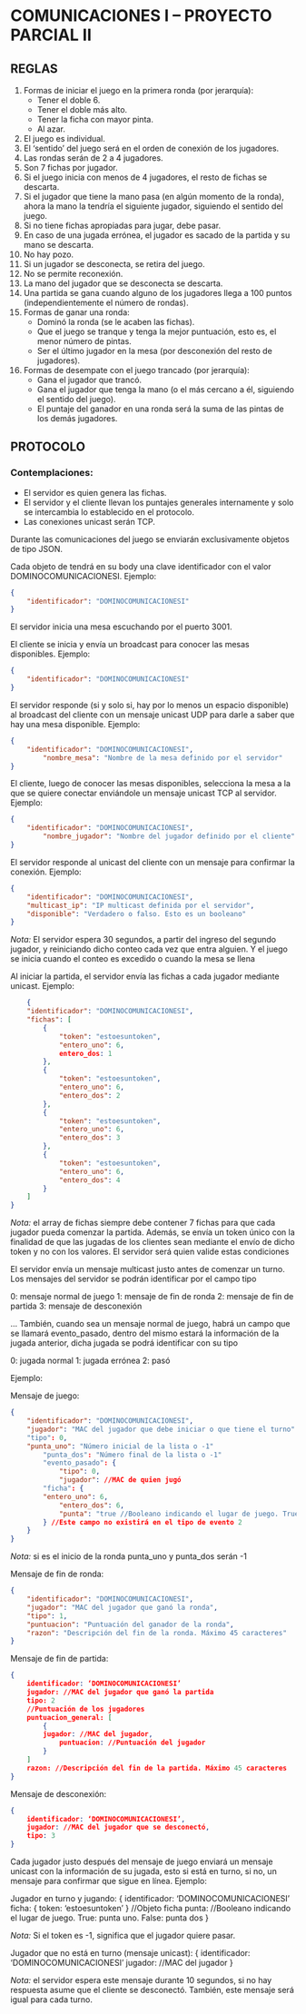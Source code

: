 # COMUNICACIONES I – PROYECTO PARCIAL II

## REGLAS


1. Formas de iniciar el juego en la primera ronda (por jerarquía):
    * Tener el doble 6.
    * Tener el doble más alto.
    * Tener la ficha con mayor pinta.
    * Al azar.
2. El juego es individual.
3. El ‘sentido’ del juego será en el orden de conexión de los jugadores.
4. Las rondas serán de 2 a 4 jugadores.
5. Son 7 fichas por jugador.
7. Si el juego inicia con menos de 4 jugadores, el resto de fichas se descarta.
8. Si el jugador que tiene la mano pasa (en algún momento de la ronda), ahora la mano la tendría el siguiente jugador, siguiendo el sentido del juego.
9. Si no tiene fichas apropiadas para jugar, debe pasar.
10. En caso de una jugada errónea, el jugador es sacado de la partida y su mano se descarta.
11. No hay pozo.
12. Si un jugador se desconecta, se retira del juego.
13. No se permite reconexión.
14. La mano del jugador que se desconecta se descarta.
15. Una partida se gana cuando alguno de los jugadores llega a 100 puntos (independientemente el número de rondas).
16. Formas de ganar una ronda:
    * Dominó la ronda (se le acaben las fichas).
    * Que el juego se tranque y tenga la mejor puntuación, esto es, el menor número de pintas.
    * Ser el último jugador en la mesa (por desconexión del resto de jugadores).
17. Formas de desempate con el juego trancado (por jerarquía):
    * Gana el jugador que trancó.
    * Gana el jugador que tenga la mano (o el más cercano a él, siguiendo el sentido del juego).
    * El puntaje del ganador en una ronda será la suma de las pintas de los demás jugadores.

## PROTOCOLO
### Contemplaciones:
- El servidor es quien genera las fichas.
- El servidor y el cliente llevan los puntajes generales internamente y solo se intercambia lo establecido en el protocolo.
- Las conexiones unicast serán TCP.

Durante las comunicaciones del juego se enviarán exclusivamente objetos de tipo JSON.

Cada objeto de tendrá en su body una clave identificador con el valor DOMINOCOMUNICACIONESI. Ejemplo:
```json
{	
    "identificador": "DOMINOCOMUNICACIONESI"
}
```

El servidor inicia una mesa escuchando por el puerto 3001.

El cliente se inicia y envía un broadcast para conocer las mesas disponibles. Ejemplo:
```json
{ 	
    "identificador": "DOMINOCOMUNICACIONESI"
}
```

El servidor responde (si y solo si, hay por lo menos un espacio disponible) al broadcast del cliente con un mensaje unicast UDP para darle a saber que hay una mesa disponible. Ejemplo:
```json
{
	"identificador": "DOMINOCOMUNICACIONESI",
    	"nombre_mesa": "Nombre de la mesa definido por el servidor"
}
```

El cliente, luego de conocer las mesas disponibles, selecciona la mesa a la que se quiere conectar enviándole un mensaje unicast TCP al servidor. Ejemplo:
```json
{
	"identificador": "DOMINOCOMUNICACIONESI",
    	"nombre_jugador": "Nombre del jugador definido por el cliente"
}
```






El servidor responde al unicast del cliente con un mensaje para confirmar la conexión. Ejemplo:
```json
{
	"identificador": "DOMINOCOMUNICACIONESI",
	"multicast_ip": "IP multicast definida por el servidor",
	"disponible": "Verdadero o falso. Esto es un booleano"
}
```

*Nota:* El servidor espera 30 segundos, a partir del ingreso del segundo jugador, y reiniciando dicho conteo cada vez que entra alguien. Y el juego se inicia cuando el conteo es excedido o cuando la mesa se llena

Al iniciar la partida, el servidor envía las fichas a cada jugador mediante unicast. Ejemplo:
```json
	{
	"identificador": "DOMINOCOMUNICACIONESI",
    "fichas": [
        {
            "token": "estoesuntoken",
            "entero_uno": 6,
            entero_dos: 1
        },
        {
            "token": "estoesuntoken",
            "entero_uno": 6,
            "entero_dos": 2
        },
        {
            "token": "estoesuntoken",
            "entero_uno": 6,
            "entero_dos": 3
        },
        {
            "token": "estoesuntoken",
            "entero_uno": 6,
            "entero_dos": 4
        }
    ]
}
```

*Nota:* el array de fichas siempre debe contener 7 fichas para que cada jugador pueda comenzar la partida. Además, se envía un token único con la finalidad de que las jugadas de los clientes sean mediante el envío de dicho token y no con los valores. El servidor será quien valide estas condiciones


El servidor envía un mensaje multicast justo antes de comenzar un turno. Los mensajes del servidor se podrán identificar por el campo tipo

0: mensaje normal de juego
1: mensaje de fin de ronda
2: mensaje de fin de partida
3: mensaje de desconexión
 
… También, cuando sea un mensaje normal de juego, habrá un campo que se llamará evento_pasado, dentro del mismo estará la información de la jugada anterior, dicha jugada se podrá identificar con su tipo

0: jugada normal
1: jugada errónea
2: pasó

Ejemplo:

Mensaje de juego:
```json
{
	"identificador": "DOMINOCOMUNICACIONESI",
	"jugador": "MAC del jugador que debe iniciar o que tiene el turno"
	"tipo": 0,
	"punta_uno": "Número inicial de la lista o -1"
    	"punta_dos": "Número final de la lista o -1"
    	"evento_pasado": {
            "tipo": 0,
            "jugador": //MAC de quien jugó
    	"ficha": { 
		"entero_uno": 6, 
    		"entero_dos": 6, 
    		"punta": "true //Booleano indicando el lugar de juego. True: punta uno. False: punta dos "
    	} //Este campo no existirá en el tipo de evento 2
    } 
}
```

*Nota:* si es el inicio de la ronda punta_uno y punta_dos serán -1

Mensaje de fin de ronda:
```json
{
	"identificador": "DOMINOCOMUNICACIONESI",
	"jugador": "MAC del jugador que ganó la ronda",
	"tipo": 1,
	"puntuacion": "Puntuación del ganador de la ronda",
	"razon": "Descripción del fin de la ronda. Máximo 45 caracteres"
}
```

Mensaje de fin de partida:
```json
{
	identificador: ‘DOMINOCOMUNICACIONESI’
	jugador: //MAC del jugador que ganó la partida
	tipo: 2
	//Puntuación de los jugadores
	puntuacion_general: [
        {
        jugador: //MAC del jugador,
            puntuacion: //Puntuación del jugador
        }
    ]
    razon: //Descripción del fin de la partida. Máximo 45 caracteres	
}
```

Mensaje de desconexión:
```json
{
	identificador: ‘DOMINOCOMUNICACIONESI’,
	jugador: //MAC del jugador que se desconectó,
	tipo: 3
}
```


Cada jugador justo después del mensaje de juego enviará un mensaje unicast con la información de su jugada, esto si está en turno, si no, un mensaje para confirmar que sigue en línea. Ejemplo:

Jugador en turno y jugando:
{
	identificador: ‘DOMINOCOMUNICACIONESI’
	ficha: { token: ‘estoesuntoken’  } //Objeto ficha
	punta: //Booleano indicando el lugar de juego. True: punta uno. False: punta dos
}

*Nota:* Si el token es -1, significa que el jugador quiere pasar.

Jugador que no está en turno (mensaje unicast):
{
	identificador: ‘DOMINOCOMUNICACIONESI’
	jugador: //MAC del jugador
}

*Nota:* el servidor espera este mensaje durante 10 segundos, si no hay respuesta asume que el cliente se desconectó. También, este mensaje será igual para cada turno.
